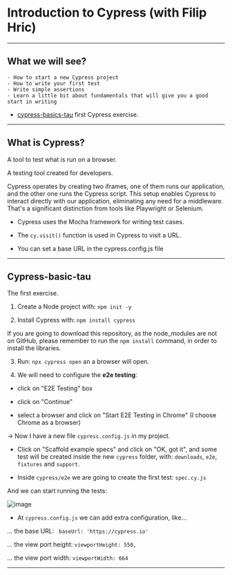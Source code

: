 # Introduction to Cypress (with Filip Hric)

---

## What we will see?

```
- How to start a new Cypress project
- How to write your first test
- Write simple assertions
- Learn a little bit about fundamentals that will give you a good start in writing 
```

- [cypress-basics-tau](https://github.com/eugenia1984/testing/tree/main/test_automation_university/cypress_path/cypress-basics-tau) first Cypress exercise.

---

## What is Cypress?

A tool to test what is run on a browser.

A testing tool created for developers.

Cypress operates by creating two iframes, one of them runs our application, and the other one runs the Cypress script. This setup enables Cypress to interact directly with our application, eliminating any need for a middleware. That's a significant distinction from tools like Playwright or Selenium.

- Cypress uses the Mocha framework for writing test cases.

- The `cy.visit()` function is used in Cypress to visit a URL.

- You can set a base URL in the cypress.config.js file

---

## Cypress-basic-tau

The first exercise.

1. Create a Node project with: `npm init -y`

2. Install Cypress with: `npm install cypress`

If you are going to download this repository, as the node_modules are not on GitHub, please remember to run the `npm install` command, in order to install the libraries.

3. Run: `npx cypress open` an a browser will open.

4. We will need to configure the **e2e testing**:

- click on "E2E Testing" box

- click on "Continue"

- select a browser and click on "Start E2E Testing in Chrome" (I choose Chrome as a browser)

-> Now I have a new file `cypress.config.js` in my project.

- Click on "Scaffold example specs" and click on "OK, got it", and some test will be created inside the new `cypress` folder, with: `downloads`, `e2e`, `fixtures` and `support`.

- Inside `cypress/e2e` we are going to create the first test: `spec.cy.js`

And we can start running the tests:

![image](https://github.com/eugenia1984/testing/assets/72580574/029c782e-8ced-40d2-9163-87290db95c45)

- At `cypress.config.js` we can add extra configuration, like...

... the base URL: ` baseUrl: 'https://cypress.io'`

... the view port height: `viewportHeight: 550,`

... the view port width: `viewportWidth: 664`

---
